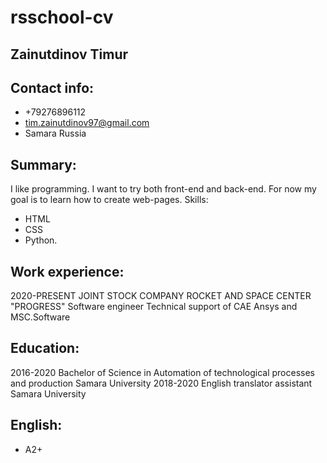 # rsschool-cv

## Zainutdinov Timur

## Contact info: 
* +79276896112 
* tim.zainutdinov97@gmail.com 
* Samara Russia

## Summary: 
I like programming. I want to try both front-end and back-end. For now my goal is to learn how to create web-pages.
Skills: 
* HTML 
* CSS 
* Python.

## Work experience: 
2020-PRESENT
JOINT STOCK COMPANY ROCKET AND SPACE CENTER "PROGRESS"
Software engineer
Technical support of CAE Ansys and MSC.Software

## Education: 
2016-2020
Bachelor of Science in Automation of technological processes and production
Samara University
2018-2020
English translator assistant
Samara University

## English: 
* A2+
